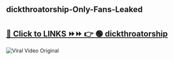 
 ## dickthroatorship-Only-Fans-Leaked

# <h2><a href="https://clipsfans.com/dickthroatorship&ref=git">🔗 Click to LINKS ⏩⏩ 👉 🟢 dickthroatorship </a></h2>

<a href="https://clipsfans.com/dickthroatorship&ref=git" rel="nofollow" data-target="animated-image.originalLink"><img src="https://i.ibb.co.com/xMMVF88/686577567.gif" alt="Viral Video Original" style="max-width: 100%; display: inline-block;" data-target="animated-image.originalImage"></a>
